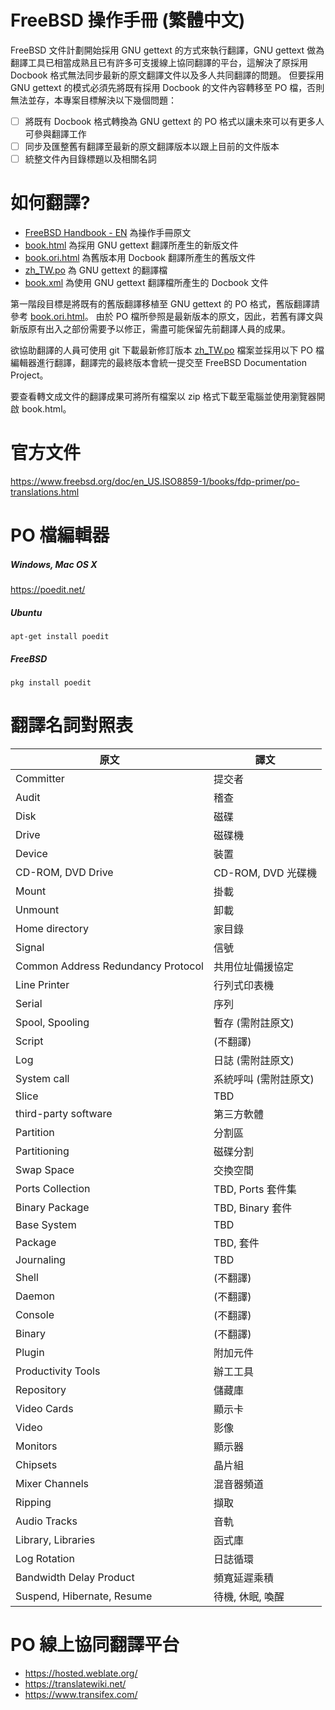 # FreeBSD 操作手冊 (繁體中文)

FreeBSD 文件計劃開始採用 GNU gettext 的方式來執行翻譯，GNU gettext 做為翻譯工具已相當成熟且已有許多可支援線上協同翻譯的平台，這解決了原採用 Docbook 格式無法同步最新的原文翻譯文件以及多人共同翻譯的問題。
但要採用 GNU gettext 的模式必須先將既有採用 Docbook 的文件內容轉移至 PO 檔，否則無法並存，本專案目標解決以下幾個問題：

- [ ] 將既有 Docbook 格式轉換為 GNU gettext 的 PO 格式以讓未來可以有更多人可參與翻譯工作
- [ ] 同步及匯整舊有翻譯至最新的原文翻譯版本以跟上目前的文件版本
- [ ] 統整文件內目錄標題以及相關名詞

# 如何翻譯?
* [FreeBSD Handbook - EN](https://www.freebsd.org/doc/en_US.ISO8859-1/books/handbook/) 為操作手冊原文
* [book.html](book.html) 為採用 GNU gettext 翻譯所產生的新版文件
* [book.ori.html](book.ori.html) 為舊版本用 Docbook 翻譯所產生的舊版文件
* [zh_TW.po](zh_TW.po) 為 GNU gettext 的翻譯檔
* [book.xml](book.xml) 為使用 GNU gettext 翻譯檔所產生的 Docbook 文件

第一階段目標是將既有的舊版翻譯移植至 GNU gettext 的 PO 格式，舊版翻譯請參考 [book.ori.html](book.ori.html)。
由於 PO 檔所參照是最新版本的原文，因此，若舊有譯文與新版原有出入之部份需要予以修正，需盡可能保留先前翻譯人員的成果。

欲協助翻譯的人員可使用 git 下載最新修訂版本 [zh_TW.po](zh_TW.po) 檔案並採用以下 PO 檔編輯器進行翻譯，翻譯完的最終版本會統一提交至 FreeBSD Documentation Project。

要查看轉文成文件的翻譯成果可將所有檔案以 zip 格式下載至電腦並使用瀏覽器開啟 book.html。

# 官方文件
https://www.freebsd.org/doc/en_US.ISO8859-1/books/fdp-primer/po-translations.html

# PO 檔編輯器

##### Windows, Mac OS X
https://poedit.net/
##### Ubuntu
```
apt-get install poedit
```
##### FreeBSD
```
pkg install poedit
```

# 翻譯名詞對照表
| 原文  | 譯文 |
| ------------- | ------------- |
| Committer | 提交者 |
| Audit | 稽查 | 
| Disk | 磁碟 |
| Drive | 磁碟機 |
| Device | 裝置 |
| CD-ROM, DVD Drive | CD-ROM, DVD 光碟機 |
| Mount | 掛載 |
| Unmount | 卸載 |
| Home directory | 家目錄 |
| Signal | 信號 |
| Common Address Redundancy Protocol | 共用位址備援協定 |
| Line Printer | 行列式印表機 |
| Serial | 序列 |
| Spool, Spooling | 暫存 (需附註原文) |
| Script | (不翻譯) |
| Log | 日誌 (需附註原文) |
| System call | 系統呼叫 (需附註原文) |
| Slice  | TBD |
| third-party software | 第三方軟體 |
| Partition  | 分割區 |
| Partitioning | 磁碟分割 |
| Swap Space | 交換空間 |
| Ports Collection | TBD, Ports 套件集 |
| Binary Package | TBD, Binary 套件 |
| Base System | TBD |
| Package | TBD, 套件 |
| Journaling | TBD | 
| Shell | (不翻譯) |
| Daemon | (不翻譯) |
| Console | (不翻譯) |
| Binary | (不翻譯) |
| Plugin | 附加元件 |
| Productivity Tools | 辦工工具 |
| Repository | 儲藏庫 |
| Video Cards | 顯示卡 |
| Video | 影像 |
| Monitors | 顯示器 |
| Chipsets | 晶片組 |
| Mixer Channels | 混音器頻道 |
| Ripping | 擷取 |
| Audio Tracks | 音軌 |
| Library, Libraries | 函式庫 | 
| Log Rotation | 日誌循環 |
| Bandwidth Delay Product | 頻寬延遲乘積 |
| Suspend, Hibernate, Resume | 待機, 休眠, 喚醒 |


# PO 線上協同翻譯平台
* https://hosted.weblate.org/
* https://translatewiki.net/
* https://www.transifex.com/
